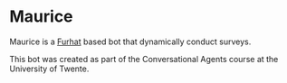 # Maurice

Maurice is a [Furhat](https://furhatrobotics.com/) based bot that dynamically conduct surveys.

This bot was created as part of the Conversational Agents course at the University of Twente.
